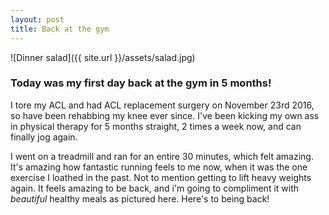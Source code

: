 ```yaml
---
layout: post
title: Back at the gym
---
```


![Dinner salad]({{ site.url }}/assets/salad.jpg)

### Today was my first day back at the gym in 5 months!

I tore my ACL and had ACL replacement surgery on November 23rd 2016,
so have been rehabbing my knee ever since. I've been kicking my own ass in
physical therapy for 5 months straight, 2 times a week now, and can finally jog
again.

I went on a treadmill and ran for an entire 30 minutes, which felt amazing. It's
amazing how fantastic running feels to me now, when it was the one exercise I
loathed in the past. Not to mention getting to lift heavy weights again.
It feels amazing to be back, and i'm going to compliment it with _beautiful_
healthy meals as pictured here. Here's to being back!
